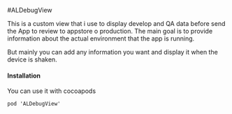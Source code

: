 #ALDebugView

This is a custom view that i use to display develop and QA data before send the App to review to appstore o production. The main goal is to provide information about the actual environment that the app is running. 

But mainly you can add any information you want and display it when the device is shaken. 

#### Installation

You can use it with cocoapods 

`pod 'ALDebugView'`

